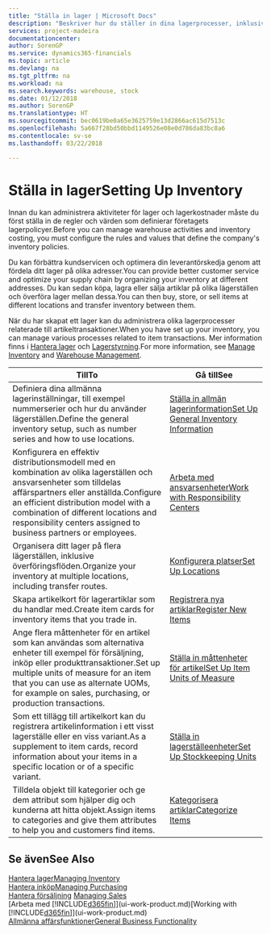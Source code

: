 ```yaml
---
title: "Ställa in lager | Microsoft Docs"
description: "Beskriver hur du ställer in dina lagerprocesser, inklusive överföringsflöden och lagerställen som t.ex. distributionslager."
services: project-madeira
documentationcenter: 
author: SorenGP
ms.service: dynamics365-financials
ms.topic: article
ms.devlang: na
ms.tgt_pltfrm: na
ms.workload: na
ms.search.keywords: warehouse, stock
ms.date: 01/12/2018
ms.author: SorenGP
ms.translationtype: HT
ms.sourcegitcommit: bec0619be0a65e3625759e13d2866ac615d7513c
ms.openlocfilehash: 5a667f28bd50bbd1149526e08e0d786da83bc8a6
ms.contentlocale: sv-se
ms.lasthandoff: 03/22/2018

---
```

# <a name="setting-up-inventory"></a><span data-ttu-id="218dc-103">Ställa in lager</span><span class="sxs-lookup"><span data-stu-id="218dc-103">Setting Up Inventory</span></span>
<span data-ttu-id="218dc-104">Innan du kan administrera aktiviteter för lager och lagerkostnader måste du först ställa in de regler och värden som definierar företagets lagerpolicyer.</span><span class="sxs-lookup"><span data-stu-id="218dc-104">Before you can manage warehouse activities and inventory costing, you must configure the rules and values that define the company's inventory policies.</span></span>

<span data-ttu-id="218dc-105">Du kan förbättra kundservicen och optimera din leverantörskedja genom att fördela ditt lager på olika adresser.</span><span class="sxs-lookup"><span data-stu-id="218dc-105">You can provide better customer service and optimize your supply chain by organizing your inventory at different addresses.</span></span> <span data-ttu-id="218dc-106">Du kan sedan köpa, lagra eller sälja artiklar på olika lägerställen och överföra lager mellan dessa.</span><span class="sxs-lookup"><span data-stu-id="218dc-106">You can then buy, store, or sell items at different locations and transfer inventory between them.</span></span>

<span data-ttu-id="218dc-107">När du har skapat ett lager kan du administrera olika lagerprocesser relaterade till artikeltransaktioner.</span><span class="sxs-lookup"><span data-stu-id="218dc-107">When you have set up your inventory, you can manage various processes related to item transactions.</span></span> <span data-ttu-id="218dc-108">Mer information finns i [Hantera lager](inventory-manage-inventory.md) och [Lagerstyrning](warehouse-manage-warehouse.md).</span><span class="sxs-lookup"><span data-stu-id="218dc-108">For more information, see [Manage Inventory](inventory-manage-inventory.md) and [Warehouse Management](warehouse-manage-warehouse.md).</span></span>

| <span data-ttu-id="218dc-109">Till</span><span class="sxs-lookup"><span data-stu-id="218dc-109">To</span></span> | <span data-ttu-id="218dc-110">Gå till</span><span class="sxs-lookup"><span data-stu-id="218dc-110">See</span></span> |
| --- | --- |
| <span data-ttu-id="218dc-111">Definiera dina allmänna lagerinställningar, till exempel nummerserier och hur du använder lägerställen.</span><span class="sxs-lookup"><span data-stu-id="218dc-111">Define the general inventory setup, such as number series and how to use locations.</span></span> |[<span data-ttu-id="218dc-112">Ställa in allmän lagerinformation</span><span class="sxs-lookup"><span data-stu-id="218dc-112">Set Up General Inventory Information</span></span>](inventory-how-setup-general.md) |
|<span data-ttu-id="218dc-113">Konfigurera en effektiv distributionsmodell med en kombination av olika lagerställen och ansvarsenheter som tilldelas affärspartners eller anställda.</span><span class="sxs-lookup"><span data-stu-id="218dc-113">Configure an efficient distribution model with a combination of different locations and responsibility centers assigned to business partners or employees.</span></span>|[<span data-ttu-id="218dc-114">Arbeta med ansvarsenheter</span><span class="sxs-lookup"><span data-stu-id="218dc-114">Work with Responsibility Centers</span></span>](inventory-responsibility-centers.md)|
| <span data-ttu-id="218dc-115">Organisera ditt lager på flera lägerställen, inklusive överföringsflöden.</span><span class="sxs-lookup"><span data-stu-id="218dc-115">Organize your inventory at multiple locations, including transfer routes.</span></span> |[<span data-ttu-id="218dc-116">Konfigurera platser</span><span class="sxs-lookup"><span data-stu-id="218dc-116">Set Up Locations</span></span>](inventory-how-register-new-items.md) |
| <span data-ttu-id="218dc-117">Skapa artikelkort för lagerartiklar som du handlar med.</span><span class="sxs-lookup"><span data-stu-id="218dc-117">Create item cards for inventory items that you trade in.</span></span> |[<span data-ttu-id="218dc-118">Registrera nya artiklar</span><span class="sxs-lookup"><span data-stu-id="218dc-118">Register New Items</span></span>](inventory-how-register-new-items.md) |
|<span data-ttu-id="218dc-119">Ange flera måttenheter för en artikel som kan användas som alternativa enheter till exempel för försäljning, inköp eller produkttransaktioner.</span><span class="sxs-lookup"><span data-stu-id="218dc-119">Set up multiple units of measure for an item that you can use as alternate UOMs, for example on sales, purchasing, or production transactions.</span></span>|[<span data-ttu-id="218dc-120">Ställa in måttenheter för artikel</span><span class="sxs-lookup"><span data-stu-id="218dc-120">Set Up Item Units of Measure</span></span>](inventory-how-setup-units-of-measure.md)|
|<span data-ttu-id="218dc-121">Som ett tillägg till artikelkort kan du registrera artikelinformation i ett visst lagerställe eller en viss variant.</span><span class="sxs-lookup"><span data-stu-id="218dc-121">As a supplement to item cards, record information about your items in a specific location or of a specific variant.</span></span>|[<span data-ttu-id="218dc-122">Ställa in lagerställeenheter</span><span class="sxs-lookup"><span data-stu-id="218dc-122">Set Up Stockkeeping Units</span></span>](inventory-how-to-set-up-stockkeeping-units.md)|
| <span data-ttu-id="218dc-123">Tilldela objekt till kategorier och ge dem attribut som hjälper dig och kunderna att hitta objekt.</span><span class="sxs-lookup"><span data-stu-id="218dc-123">Assign items to categories and give them attributes to help you and customers find items.</span></span> |[<span data-ttu-id="218dc-124">Kategorisera artiklar</span><span class="sxs-lookup"><span data-stu-id="218dc-124">Categorize Items</span></span>](inventory-how-categorize-items.md) |

## <a name="see-also"></a><span data-ttu-id="218dc-125">Se även</span><span class="sxs-lookup"><span data-stu-id="218dc-125">See Also</span></span>
[<span data-ttu-id="218dc-126">Hantera lager</span><span class="sxs-lookup"><span data-stu-id="218dc-126">Managing Inventory</span></span>](inventory-manage-inventory.md)  
[<span data-ttu-id="218dc-127">Hantera inköp</span><span class="sxs-lookup"><span data-stu-id="218dc-127">Managing Purchasing</span></span>](purchasing-manage-purchasing.md)  
<span data-ttu-id="218dc-128">[Hantera försäljning](sales-manage-sales.md)  </span><span class="sxs-lookup"><span data-stu-id="218dc-128">[Managing Sales](sales-manage-sales.md)  </span></span>  
<span data-ttu-id="218dc-129">[Arbeta med [!INCLUDE[d365fin](includes/d365fin_md.md)]](ui-work-product.md)</span><span class="sxs-lookup"><span data-stu-id="218dc-129">[Working with [!INCLUDE[d365fin](includes/d365fin_md.md)]](ui-work-product.md)</span></span>  
[<span data-ttu-id="218dc-130">Allmänna affärsfunktioner</span><span class="sxs-lookup"><span data-stu-id="218dc-130">General Business Functionality</span></span>](ui-across-business-areas.md)

